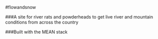 #flowandsnow

###A site for river rats and powderheads to get live river and mountain conditions from across the country

###Built with the MEAN stack
